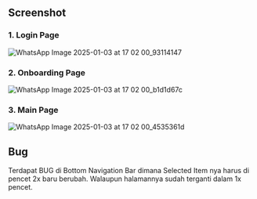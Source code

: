 ## Screenshot
### 1. Login Page

![WhatsApp Image 2025-01-03 at 17 02 00_93114147](https://github.com/user-attachments/assets/9b1f55a7-ad6d-4932-a657-754b665d8b48)

### 2. Onboarding Page

![WhatsApp Image 2025-01-03 at 17 02 00_b1d1d67c](https://github.com/user-attachments/assets/b3691d86-3a49-4206-adec-611ddd301093)

### 3. Main Page

![WhatsApp Image 2025-01-03 at 17 02 00_4535361d](https://github.com/user-attachments/assets/fda1cca0-d62d-44d0-8bde-9b2735b14aa2)

## Bug 
Terdapat BUG di Bottom Navigation Bar dimana Selected Item nya harus di pencet 2x baru berubah. Walaupun halamannya sudah terganti dalam 1x pencet.
